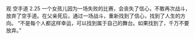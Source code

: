 观 空手道 2.25
一个女孩儿因为一场失败的比赛，会丧失了信心，不敢再次战斗，放弃了空手道。在父亲死后，通过一场战斗，重新找到了信心，找到了人生的方向。
“不是每个人都这样幸运，可以找到属于自己的舞台。如果找到了，千万不要放弃。”
